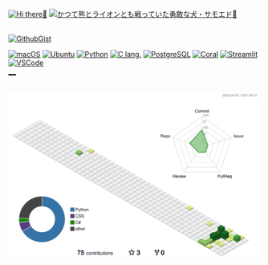 <br>
<!---Hi There--->
<a href="https://github.com/nockn" target="_self"><img src="https://img.shields.io/badge/Hi-There-89e051.svg?longCache=true?style=flat" alt="Hi there👋"></a>
<a href="https://wikiwiki.jp/boudai/カイル君" target="_blank"><img src="https://img.shields.io/badge/自宅で簡単-イルカセラピー-0099ff.svg?longCache=true?style=flat" alt="かつて熊とライオンとも戦っていた勇敢な犬・サモエド🐩"></a>
<br><br>

<!---SNS--->
<a href="https://gist.github.com/nockn" target="_blank"><img src="https://img.shields.io/badge/GithubGist-nockn-a9a9a9.svg?longCache=true?style=flat" alt="GithubGist"></a>
<br>

<!---toUse--->
<a href="https://www.apple.com/" target="_blank"><img src="https://img.shields.io/badge/OS-macOS-2bbc8a.svg?longCache=true?style=flat&logo=apple&logoColor=white" alt="macOS"></a>
<a href="https://ubuntu.com" target="_blank"><img src="https://img.shields.io/badge/OS-Ubuntu-2bbc8a.svg?longCache=true?style=flat&logo=linux&logoColor=white" alt="Ubuntu"></a>
<a href="https://www.python.org" target="_blank"><img src="https://img.shields.io/badge/Code-Python-2bbc8a.svg?longCache=true?style=flat&logo=python&logoColor=white" alt="Python"></a>
<a href="http://www.open-std.org/jtc1/sc22/wg14/" target="_blank"><img src="https://img.shields.io/badge/Code-C lang-2bbc8a.svg?longCache=true?style=flat&logo=c&logoColor=white" alt="C lang."></a>
<a href="https://www.postgresql.org" target="_blank"><img src="https://img.shields.io/badge/Tools-PostgreSQL-2bbc8a.svg?longCache=true?style=flat&logo=postgresql&logoColor=white" alt="PostgreSQL"></a>
<a href="https://coral.ai" target="_blank"><img src="https://img.shields.io/badge/Tools-Coral-2bbc8a.svg?longCache=true?style=flat&logo=google&logoColor=white" alt="Coral"></a>
<a href="https://streamlit.io" target="_blank"><img src="https://img.shields.io/badge/Tools-Streamlit-2bbc8a.svg?longCache=true?style=flat&logo=streamlit&logoColor=white" alt="Streamlit"></a>
<a href="https://azure.microsoft.com/products/visual-studio-code/" target="_blank"><img src="https://img.shields.io/badge/Editor-VSCode-2bbc8a.svg?longCache=true?style=flat&logo=VisualStudioCode&logoColor=white" alt="VSCode"></a>
<br>
<!---contribute--->
<hr align="center" width="3%" style="height:3px;">
<br>
<img src="./profile-3d-contrib/profile-green.svg" class="svg">
